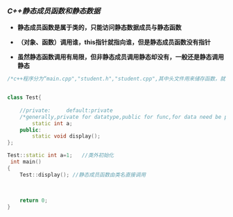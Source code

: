 ### ***C++静态成员函数和静态数据***

* **静态成员函数是属于类的，只能访问静态数据成员与静态函数**

* **（对象、函数）调用谁，this指针就指向谁，但是静态成员函数没有指针**

* **虽然静态函数调用有局限，但非静态成员调用静态却没有，一般还是静态调用静态**

  

```c++
/*c++程序分为“main.cpp","student.h","student.cpp",其中头文件用来储存函数，就像是一个“方法库”，用#include"student.h",调用，不用编译，"student.cpp"写类*/


class Test{
    
    //private:     default:private
    /*generally,private for datatype,public for func,for data need be protected,but func need be          	invoked(evoked) by subject*/
    	static int a;
    public:
    	static void display();
};

Test::static int a=1;   //类外初始化
 int main()
{
    Test::display(); //静态成员函数由类名直接调用
    
    
    
    return 0;
}
```

